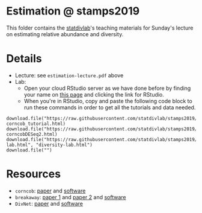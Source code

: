 # Estimation @ stamps2019

This folder contains the [statdivlab](http://statisticaldiversitylab.com)'s teaching materials for Sunday's lecture on estimating relative abundance and diversity.

# Details

- Lecture: see `estimation-lecture.pdf` above
- Lab:
  - Open your cloud RStudio server as we have done before by finding your name on [this page](https://hackmd.io/@astrobiomike/stamps2019) and clicking the link for RStudio.
  - When you're in RStudio, copy and paste the following code block to run these commands in order to get all the tutorials and data needed.
```
download.file("https://raw.githubusercontent.com/statdivlab/stamps2019/master/labs/corncob_tutorial/corncob_tutorial.html", corncob_tutorial.html)
download.file("https://raw.githubusercontent.com/statdivlab/stamps2019/master/labs/corncobDESeq2/corncobDESeq2.html", corncobDESeq2.html)
download.file("https://raw.githubusercontent.com/statdivlab/stamps2019/master/labs/diversity-lab.html", "diversity-lab.html")
download.file("")
```


# Resources

- `corncob`: [paper](https://www.e-publications.org/ims/submission/AOAS/user/submissionFile/39562?confirm=b2fb2331) and [software](https://github.com/bryandmartin/corncob/)
- `breakaway`: [paper 1](https://onlinelibrary.wiley.com/doi/full/10.1111/biom.12332) and [paper 2](https://rss.onlinelibrary.wiley.com/doi/full/10.1111/rssc.12206) and [software](https://github.com/adw96/breakaway)
- `DivNet`: [paper](https://www.biorxiv.org/content/10.1101/305045v1) and [software](https://github.com/adw96/DivNet)
